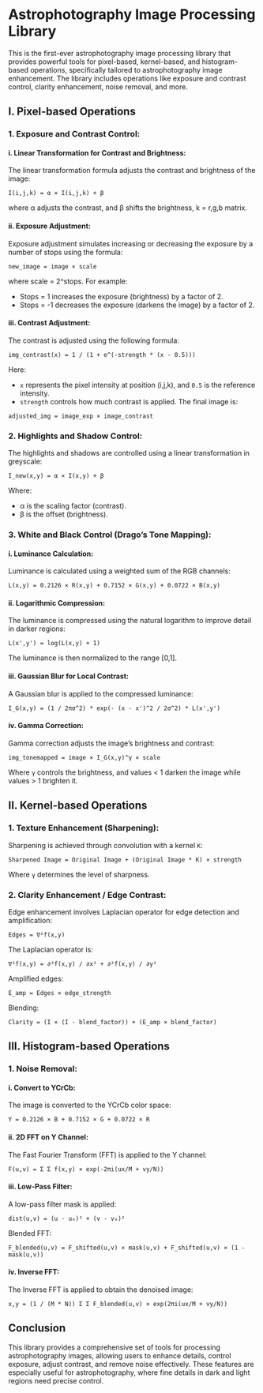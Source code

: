 # Astrophotography Image Processing Library
This is the first-ever astrophotography image processing library that provides powerful tools for pixel-based, kernel-based, and histogram-based operations, specifically tailored to astrophotography image enhancement. The library includes operations like exposure and contrast control, clarity enhancement, noise removal, and more.
## I. Pixel-based Operations
### 1. Exposure and Contrast Control:
#### i. Linear Transformation for Contrast and Brightness:
The linear transformation formula adjusts the contrast and brightness of the image:
```
I(i,j,k) = α × I(i,j,k) + β
```
where α adjusts the contrast, and β shifts the brightness, k = r,g,b matrix.
#### ii. Exposure Adjustment:
Exposure adjustment simulates increasing or decreasing the exposure by a number of stops using the formula:
```
new_image = image × scale
```
where scale = 2^stops.
For example:
- Stops = 1 increases the exposure (brightness) by a factor of 2.
- Stops = -1 decreases the exposure (darkens the image) by a factor of 2.
#### iii. Contrast Adjustment:
The contrast is adjusted using the following formula:
```
img_contrast(x) = 1 / (1 + e^(-strength * (x - 0.5)))
```
Here:
- `x` represents the pixel intensity at position (i,j,k), and `0.5` is the reference intensity.
- `strength` controls how much contrast is applied.
The final image is:
```
adjusted_img = image_exp × image_contrast
```
### 2. Highlights and Shadow Control:
The highlights and shadows are controlled using a linear transformation in greyscale:
```
I_new(x,y) = α × I(x,y) + β
```
Where:
- α is the scaling factor (contrast).
- β is the offset (brightness).
### 3. White and Black Control (Drago’s Tone Mapping):
#### i. Luminance Calculation:
Luminance is calculated using a weighted sum of the RGB channels:
```
L(x,y) = 0.2126 × R(x,y) + 0.7152 × G(x,y) + 0.0722 × B(x,y)
```
#### ii. Logarithmic Compression:
The luminance is compressed using the natural logarithm to improve detail in darker regions:
```
L(x',y') = log(L(x,y) + 1)
```
The luminance is then normalized to the range [0,1].
#### iii. Gaussian Blur for Local Contrast:
A Gaussian blur is applied to the compressed luminance:
```
I_G(x,y) = (1 / 2πσ^2) * exp(- (x - x')^2 / 2σ^2) * L(x',y')
```
#### iv. Gamma Correction:
Gamma correction adjusts the image’s brightness and contrast:
```
img_tonemapped = image × I_G(x,y)^γ × scale
```
Where `γ` controls the brightness, and values < 1 darken the image while values > 1 brighten it.
## II. Kernel-based Operations
### 1. Texture Enhancement (Sharpening):
Sharpening is achieved through convolution with a kernel `K`:
```
Sharpened Image = Original Image + (Original Image * K) × strength
```
Where `γ` determines the level of sharpness.
### 2. Clarity Enhancement / Edge Contrast:
Edge enhancement involves Laplacian operator for edge detection and amplification:
```
Edges = ∇²f(x,y)
```
The Laplacian operator is:
```
∇²f(x,y) = ∂²f(x,y) / ∂x² + ∂²f(x,y) / ∂y²
```
Amplified edges:
```
E_amp = Edges × edge_strength
```
Blending:
```
Clarity = (I × (I - blend_factor)) + (E_amp × blend_factor)
```
## III. Histogram-based Operations
### 1. Noise Removal:
#### i. Convert to YCrCb:
The image is converted to the YCrCb color space:
```
Y = 0.2126 × B + 0.7152 × G + 0.0722 × R
```
#### ii. 2D FFT on Y Channel:
The Fast Fourier Transform (FFT) is applied to the Y channel:
```
F(u,v) = Σ Σ f(x,y) × exp(-2πi(ux/M + vy/N))
```
#### iii. Low-Pass Filter:
A low-pass filter mask is applied:
```
dist(u,v) = (u - u₀)² + (v - v₀)²
```
Blended FFT:
```
F_blended(u,v) = F_shifted(u,v) × mask(u,v) + F_shifted(u,v) × (1 - mask(u,v))
```
#### iv. Inverse FFT:
The Inverse FFT is applied to obtain the denoised image:
```
x,y = (1 / (M * N)) Σ Σ F_blended(u,v) × exp(2πi(ux/M + vy/N))
```
## Conclusion
This library provides a comprehensive set of tools for processing astrophotography images, allowing users to enhance details, control exposure, adjust contrast, and remove noise effectively. These features are especially useful for astrophotography, where fine details in dark and light regions need precise control.
